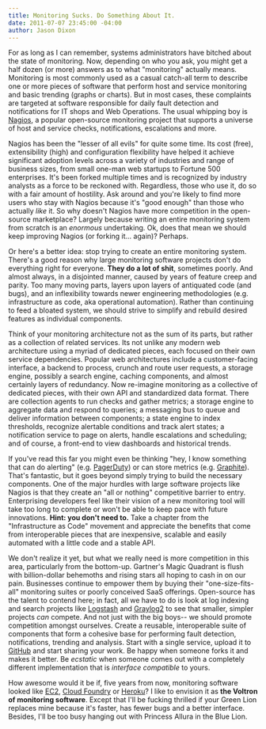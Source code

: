 ```yaml
---
title: Monitoring Sucks. Do Something About It.
date: 2011-07-07 23:45:00 -04:00
author: Jason Dixon
---
```


For as long as I can remember, systems administrators have bitched about the state of monitoring. Now, depending on who you ask, you might get a half dozen (or more) answers as to what "monitoring" actually means. Monitoring is most commonly used as a casual catch-all term to describe one or more pieces of software that perform host and service monitoring and basic trending (graphs or charts). But in most cases, these complaints are targeted at software responsible for daily fault detection and notifications for IT shops and Web Operations. The usual whipping boy is [Nagios](http://nagios.org/), a popular open-source monitoring project that supports a universe of host and service checks, notifications, escalations and more.

Nagios has been the "lesser of all evils" for quite some time. Its cost (free), extensibility (high) and configuration flexibility have helped it achieve significant adoption levels across a variety of industries and range of business sizes, from small one-man web startups to Fortune 500 enterprises. It's been forked multiple times and is recognized by industry analysts as a force to be reckoned with. Regardless, those who use it, do so with a fair amount of hostility. Ask around and you're likely to find more users who stay with Nagios because it's "good enough" than those who actually *like* it. So why doesn't Nagios have more competition in the open-source marketplace? Largely because writing an entire monitoring system from scratch is an *enormous* undertaking. Ok, does that mean we should keep improving Nagios (or forking it... again)? Perhaps.

Or here's a better idea: stop trying to create an entire monitoring system. There's a good reason why large monitoring software projects don't do everything right for everyone. **They do a lot of shit**, sometimes poorly. And almost always, in a disjointed manner, caused by years of feature creep and parity. Too many moving parts, layers upon layers of antiquated code (and bugs), and an inflexibility towards newer engineering methodologies (e.g. infrastructure as code, aka operational automation). Rather than continuing to feed a bloated system, we should strive to simplify and rebuild desired features as individual components.

Think of your monitoring architecture not as the sum of its parts, but rather as a collection of related services. Its not unlike any modern web architecture using a myriad of dedicated pieces, each focused on their own service dependencies. Popular web architectures include a customer-facing interface, a backend to process, crunch and route user requests, a storage engine, possibly a search engine, caching components, and almost certainly layers of redundancy. Now re-imagine monitoring as a collective of dedicated pieces, with their own API and standardized data format. There are collection agents to run checks and gather metrics; a storage engine to aggregate data and respond to queries; a messaging bus to queue and deliver information between components; a state engine to index thresholds, recognize alertable conditions and track alert states; a notification service to page on alerts, handle escalations and scheduling; and of course, a front-end to view dashboards and historical trends.

If you've read this far you might even be thinking "hey, I know something that can do alerting" (e.g. [PagerDuty](http://www.pagerduty.com/)) or can store metrics (e.g. [Graphite](http://graphite.wikidot.com/)). That's fantastic, but it goes beyond simply trying to build the necessary components. One of the major hurdles with large software projects like Nagios is that they create an "all or nothing" competitive barrier to entry. Enterprising developers feel like their vision of a new monitoring tool will take too long to complete or won't be able to keep pace with future innovations. **Hint: you don't need to.** Take a chapter from the "Infrastructure as Code" movement and appreciate the benefits that come from interoperable pieces that are inexpensive, scalable and easily automated with a little code and a stable API.

We don't realize it yet, but what we really need is more competition in this area, particularly from the bottom-up. Gartner's Magic Quadrant is flush with billion-dollar behemoths and rising stars all hoping to cash in on our pain. Businesses continue to empower them by buying their "one-size-fits-all" monitoring suites or poorly conceived SaaS offerings. Open-source has the talent to contend here; in fact, all we have to do is look at log indexing and search projects like [Logstash](http://logstash.net/) and [Graylog2](http://graylog2.org/) to see that smaller, simpler projects *can* compete. And not just with the big boys-- we should promote competition amongst ourselves. Create a reusable, interoperable suite of components that form a cohesive base for performing fault detection, notifications, trending and analysis. Start with a single service, upload it to [GitHub](https://github.com/) and start sharing your work. Be happy when someone forks it and makes it better. Be *ecstatic* when someone comes out with a completely different implementation that is *interface compatible* to yours.

How awesome would it be if, five years from now, monitoring software looked like [EC2](http://aws.amazon.com/ec2/), [Cloud Foundry](http://www.cloudfoundry.org/) or [Heroku](http://www.heroku.com/)? I like to envision it as **the Voltron of monitoring software**. Except that I'll be fucking thrilled if your Green Lion replaces mine because it's faster, has fewer bugs and a better interface. Besides, I'll be too busy hanging out with Princess Allura in the Blue Lion.
